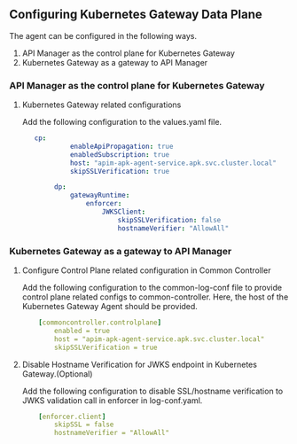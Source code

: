 ## Configuring Kubernetes Gateway Data Plane

The agent can be configured in the following ways.

  1. API Manager as the control plane for Kubernetes Gateway
  2. Kubernetes Gateway as a gateway to API Manager 

### API Manager as the control plane for Kubernetes Gateway

1. Kubernetes Gateway related configurations

    Add the following configuration to the values.yaml file.

    ``` yaml
       cp:
                enableApiPropagation: true
                enabledSubscription: true
                host: "apim-apk-agent-service.apk.svc.cluster.local"
                skipSSLVerification: true

            dp:
                gatewayRuntime:
                    enforcer:
                        JWKSClient:
                            skipSSLVerification: false
                            hostnameVerifier: "AllowAll"
    ```

### Kubernetes Gateway as a gateway to API Manager

1. Configure Control Plane related configuration in Common Controller

    Add the following configuration to the common-log-conf file to provide control plane related configs to common-controller. Here, the host of the Kubernetes Gateway Agent should be provided.

    ``` yaml
        [commoncontroller.controlplane]
            enabled = true
            host = "apim-apk-agent-service.apk.svc.cluster.local"
            skipSSLVerification = true
    ```

2. Disable Hostname Verification for JWKS endpoint in Kubernetes Gateway.(Optional)

    Add the following configuration to disable SSL/hostname verification to JWKS validation call in enforcer in log-conf.yaml.
    
    ``` yaml
        [enforcer.client]
            skipSSL = false
            hostnameVerifier = "AllowAll"
    ```